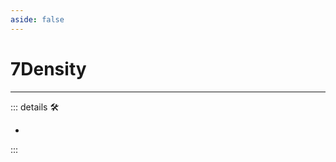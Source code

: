```yaml
---
aside: false
---
```

# 7Density

---

<!-- =================================================== -->
<!-- =================================================== -->
<!-- =================================================== -->
<!-- =================================================== -->
<!-- =================================================== -->
::: details 🛠

-

:::

